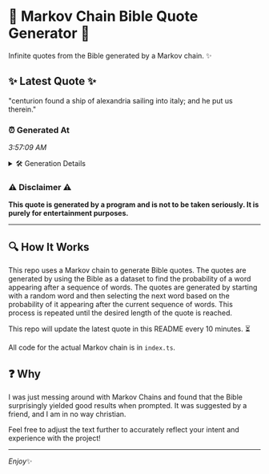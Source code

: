# 📖 Markov Chain Bible Quote Generator 📖

Infinite quotes from the Bible generated by a Markov chain. ✨

## ✨ Latest Quote ✨
"centurion found a ship of alexandria sailing into italy; and he put us therein."

### ⏰ Generated At
*3:57:09 AM*

<details>
    <summary>🛠️ Generation Details</summary>
    <p>
        <strong>🌱 Seed:</strong> centurion<br>
        <strong>🔄 Iterations:</strong> 13<br>
        <strong>📜 Context History:</strong><br>[ centurion ]: found<br>[ centurion, found ]: a<br>[ centurion, found, a ]: ship<br>[ centurion, found, a, ship ]: of<br>[ centurion, found, a, ship, of ]: alexandria<br>[ centurion, found, a, ship, of, alexandria ]: sailing<br>[ found, a, ship, of, alexandria, sailing ]: into<br>[ a, ship, of, alexandria, sailing, into ]: italy;<br>[ ship, of, alexandria, sailing, into, italy; ]: and<br>[ of, alexandria, sailing, into, italy;, and ]: he<br>[ alexandria, sailing, into, italy;, and, he ]: put<br>[ sailing, into, italy;, and, he, put ]: us<br>[ into, italy;, and, he, put, us ]: therein.<br>
    </p>
</details>

### ⚠️ Disclaimer ⚠️
**This quote is generated by a program and is not to be taken seriously. It is purely for entertainment purposes.**

---

## 🔍 How It Works

This repo uses a Markov chain to generate Bible quotes. The quotes are generated by using the Bible as a dataset to find the probability of a word appearing after a sequence of words. The quotes are generated by starting with a random word and then selecting the next word based on the probability of it appearing after the current sequence of words. This process is repeated until the desired length of the quote is reached.

This repo will update the latest quote in this README every 10 minutes. ⏳

All code for the actual Markov chain is in `index.ts`.

## ❓ Why

I was just messing around with Markov Chains and found that the Bible surprisingly yielded good results when prompted. 
It was suggested by a friend, and I am in no way christian.

Feel free to adjust the text further to accurately reflect your intent and experience with the project!

---

*Enjoy*✨
